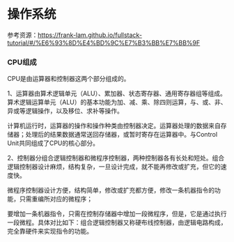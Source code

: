 # 操作系统

参考资源：https://frank-lam.github.io/fullstack-tutorial/#/%E6%93%8D%E4%BD%9C%E7%B3%BB%E7%BB%9F


### CPU组成
CPU是由运算器和控制器这两个部分组成的。

1、运算器由算术逻辑单元（ALU）、累加器、状态寄存器、通用寄存器组等组成。算术逻辑运算单元（ALU）的基本功能为加、减、乘、除四则运算，与、或、非、异或等逻辑操作，以及移位、求补等操作。

计算机运行时，运算器的操作和操作种类由控制器决定。运算器处理的数据来自存储器；处理后的结果数据通常送回存储器，或暂时寄存在运算器中。与Control Unit共同组成了CPU的核心部分。

2、控制器分组合逻辑控制器和微程序控制器，两种控制器各有长处和短处。组合逻辑控制器设计麻烦，结构复杂，一旦设计完成，就不能再修改或扩充，但它的速度快。

微程序控制器设计方便，结构简单，修改或扩充都方便，修改一条机器指令的功能，只需重编所对应的微程序；

要增加一条机器指令，只需在控制存储器中增加一段微程序，但是，它是通过执行一段微程。具体对比如下：组合逻辑控制器又称硬布线控制器，由逻辑电路构成，完全靠硬件来实现指令的功能。